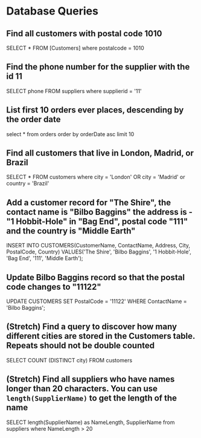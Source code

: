 # Database Queries

## Find all customers with postal code 1010
SELECT * FROM [Customers]
where postalcode = 1010



## Find the phone number for the supplier with the id 11
SELECT phone FROM suppliers
where supplierid = '11'

## List first 10 orders ever places, descending by the order date
select * from orders 
order by orderDate asc limit 10

## Find all customers that live in London, Madrid, or Brazil
SELECT * FROM customers where city = 'London' OR city = 'Madrid' or country = 'Brazil'

## Add a customer record for "The Shire", the contact name is "Bilbo Baggins" the address is -"1 Hobbit-Hole" in "Bag End", postal code "111" and the country is "Middle Earth"
INSERT INTO CUSTOMERS(CustomerName, ContactName, Address, City, PostalCode, Country)
 VALUES('The Shire', 'Bilbo Baggins', '1 Hobbit-Hole', 'Bag End', '111', 'Middle Earth');
        
## Update Bilbo Baggins record so that the postal code changes to "11122"
UPDATE CUSTOMERS
 SET PostalCode = '11122'
 WHERE ContactName = 'Bilbo Baggins';

## (Stretch) Find a query to discover how many different cities are stored in the Customers table. Repeats should not be double counted
SELECT COUNT (DISTINCT city)
  FROM customers

## (Stretch) Find all suppliers who have names longer than 20 characters. You can use `length(SupplierName)` to get the length of the name
SELECT length(SupplierName) as NameLength, SupplierName from suppliers where  NameLength > 20